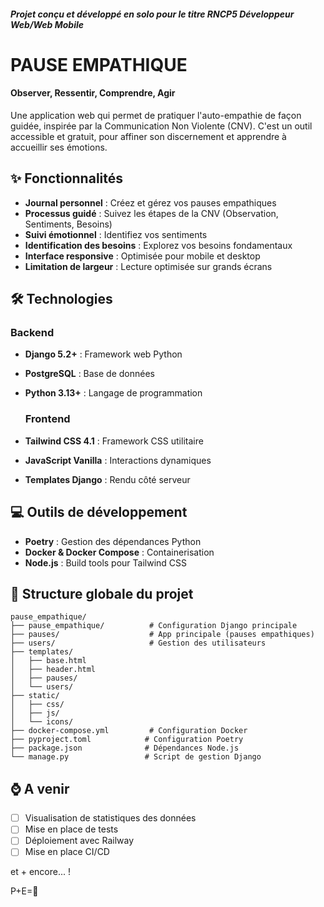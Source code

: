 ##### Projet conçu et développé en solo pour le titre RNCP5 Développeur Web/Web Mobile   #####

# PAUSE EMPATHIQUE
#### Observer, Ressentir, Comprendre, Agir

Une application web qui permet de pratiquer l'auto-empathie de façon guidée, inspirée par la Communication Non Violente (CNV).
C'est un outil accessible et gratuit, pour affiner son discernement et apprendre à accueillir ses émotions. 


## ✨ Fonctionnalités

- **Journal personnel** : Créez et gérez vos pauses empathiques
- **Processus guidé** : Suivez les étapes de la CNV (Observation, Sentiments, Besoins)
- **Suivi émotionnel** : Identifiez vos sentiments
- **Identification des besoins** : Explorez vos besoins fondamentaux
- **Interface responsive** : Optimisée pour mobile et desktop
- **Limitation de largeur** : Lecture optimisée sur grands écrans

## 🛠️ Technologies

   ### Backend
- **Django 5.2+** : Framework web Python
- **PostgreSQL** : Base de données
- **Python 3.13+** : Langage de programmation

  ### Frontend
- **Tailwind CSS 4.1** : Framework CSS utilitaire
- **JavaScript Vanilla** : Interactions dynamiques
- **Templates Django** : Rendu côté serveur

## 💻 Outils de développement

- **Poetry** : Gestion des dépendances Python
- **Docker & Docker Compose** : Containerisation
- **Node.js** : Build tools pour Tailwind CSS

## 📁 Structure globale du projet

```
pause_empathique/
├── pause_empathique/          # Configuration Django principale
├── pauses/                    # App principale (pauses empathiques)
├── users/                     # Gestion des utilisateurs
├── templates/                 
│   ├── base.html
│   ├── header.html
│   ├── pauses/
│   └── users/
├── static/                   
│   ├── css/
│   ├── js/
│   └── icons/
├── docker-compose.yml         # Configuration Docker
├── pyproject.toml            # Configuration Poetry
├── package.json              # Dépendances Node.js
└── manage.py                 # Script de gestion Django
```

## ⌚ A venir

- [ ] Visualisation de statistiques des données
- [ ] Mise en place de tests
- [ ] Déploiement avec Railway
- [ ] Mise en place CI/CD
      
et + encore... ! 

 P+E=🤍
